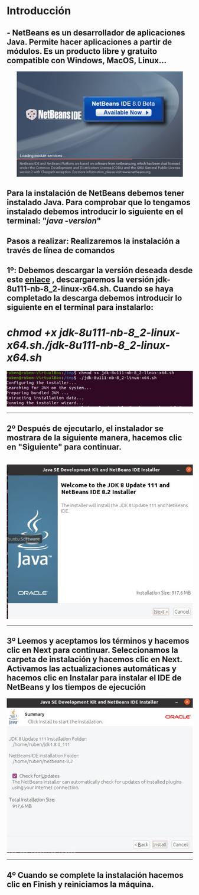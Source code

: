 # Introducción


## - NetBeans es un desarrollador de aplicaciones Java. Permite hacer aplicaciones a partir de módulos. Es un producto libre y gratuito compatible con Windows, MacOS, Linux...<br>

<div align="center"><img src="/IDE/images/netbeans8(1).png"></div>

## Para la instalación de NetBeans debemos tener instalado Java. Para comprobar que lo tengamos instalado debemos introducir lo siguiente en el terminal: "*java -version*" <br>

## Pasos a realizar: Realizaremos la instalación a través de línea de comandos <br>

<h2> 1º: Debemos descargar la versión deseada desde este <a href="https://www.oracle.com/technetwork/java/javase/downloads/jdk-netbeans-jsp-3413139-esa.html">enlace</a> , descargaremos la versión jdk-8u111-nb-8_2-linux-x64.sh. Cuando se haya completado la descarga debemos introducir lo siguiente en el terminal para instalarlo: <br>
  
# *chmod +x jdk-8u111-nb-8_2-linux-x64.sh./jdk-8u111-nb-8_2-linux-x64.sh* <br>
  
  <img src="/IDE/images/netbeans83.JPG"> <br> <hr>
  
  <h2> 2º Después de ejecutarlo, el instalador se mostrara de la siguiente manera, hacemos clic en 
"Siguiente" para continuar. </h2> <br>

<div align=center><img src="/IDE/images/netbeans81.JPG"></div> <hr>
    
  <h2> 3º Leemos y aceptamos los términos y hacemos clic en Next para continuar. Seleccionamos la 
carpeta de instalación y hacemos clic en Next. Activamos las actualizaciones automáticas y 
    hacemos clic en Instalar para instalar el IDE de NetBeans y los tiempos de ejecución </h2>
  
  <div align=center><img src="/IDE/images/netbeans82.JPG"></div> <hr>
  
  <h2> 4º Cuando se complete la instalación hacemos clic en Finish y reiniciamos la máquina. </h2>






